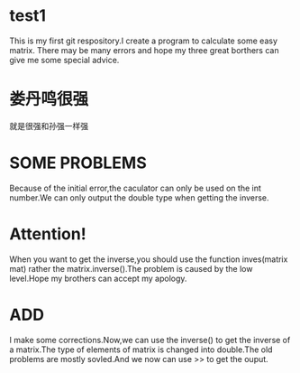 # test1
This is my first git respository.I create a program to calculate some easy matrix.
There may be many errors and hope my three great borthers can give me some special advice.
# 娄丹鸣很强
就是很强和孙强一样强
# SOME PROBLEMS
Because of the initial error,the caculator can only be used on the int number.We can only output the double type when getting the inverse.
# Attention!
When you want to get the inverse,you should use the function inves(matrix mat) rather the matrix.inverse().The problem is caused by the low level.Hope my brothers can accept my apology.
# ADD
I make some corrections.Now,we can use the inverse() to get the inverse of a matrix.The type of elements of matrix is changed into double.The old problems are mostly sovled.And we now can use >> to get the ouput.